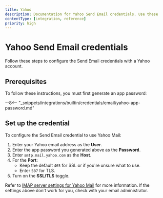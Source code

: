 ```yaml
---
title: Yahoo
description: Documentation for Yahoo Send Email credentials. Use these credentials to authenticate Send Email with Yahoo in n8n, a workflow automation platform.
contentType: [integration, reference]
priority: high
---
```


# Yahoo Send Email credentials

Follow these steps to configure the Send Email credentials with a Yahoo account.

## Prerequisites

To follow these instructions, you must first generate an app password:

--8<-- "_snippets/integrations/builtin/credentials/email/yahoo-app-password.md"

## Set up the credential

To configure the Send Email credential to use Yahoo Mail:

1. Enter your Yahoo email address as the **User**.
2. Enter the app password you generated above as the **Password**.
3. Enter `smtp.mail.yahoo.com` as the **Host**.
4. For the **Port**:
    - Keep the default `465` for SSL or if you're unsure what to use.
    - Enter `587` for TLS.
5. Turn on the **SSL/TLS** toggle.

Refer to [IMAP server settings for Yahoo Mail](https://help.yahoo.com/kb/sln4075.html) for more information. If the settings above don't work for you, check with your email administrator.
